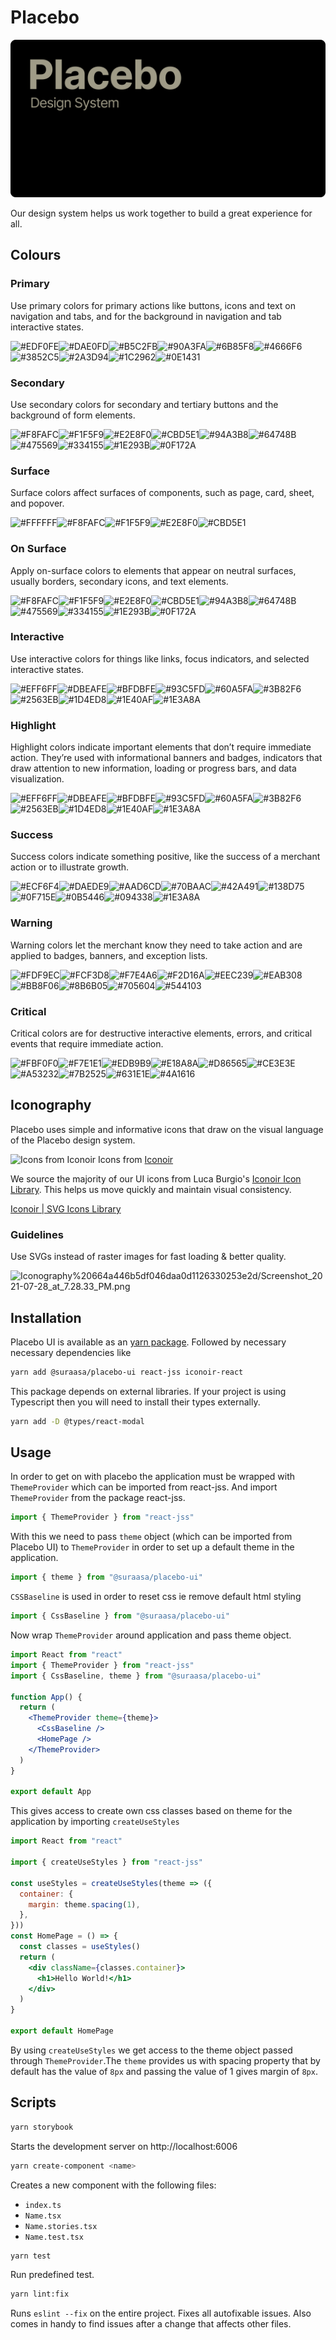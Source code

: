 <!-- markdownlint-disable-next-line -->
<!-- <p align="center">
  <a href="https://mui.com/" rel="noopener" target="_blank"><img width="150" src="https://mui.com/static/logo.svg" alt="MUI logo"></a>
</p> -->

# Placebo

![This is an image](/Assets/Cover.png)

Our design system helps us work together to build a great experience for all.

## Colours

### Primary

Use primary colors for primary actions like buttons, icons and text on navigation and tabs, and for the background in navigation and tab interactive states.

![#EDF0FE](https://placehold.co/32x32/EDF0FE/EDF0FE.png)![#DAE0FD](https://placehold.co/32x32/DAE0FD/DAE0FD.png)![#B5C2FB](https://placehold.co/32x32/B5C2FB/B5C2FB.png)![#90A3FA](https://placehold.co/32x32/90A3FA/90A3FA.png)![#6B85F8](https://placehold.co/32x32/6B85F8/6B85F8.png)![#4666F6](https://placehold.co/32x32/4666F6/4666F6.png)![#3852C5](https://placehold.co/32x32/3852C5/3852C5.png)![#2A3D94](https://placehold.co/32x32/2A3D94/2A3D94.png)![#1C2962](https://placehold.co/32x32/1C2962/1C2962.png)![#0E1431](https://placehold.co/32x32/0E1431/0E1431.png) 

### Secondary

Use secondary colors for secondary and tertiary buttons and the background of form elements.

![#F8FAFC](https://placehold.co/32x32/F8FAFC/F8FAFC.png)![#F1F5F9](https://placehold.co/32x32/F1F5F9/F1F5F9.png)![#E2E8F0](https://placehold.co/32x32/E2E8F0/E2E8F0.png)![#CBD5E1](https://placehold.co/32x32/CBD5E1/CBD5E1.png)![#94A3B8](https://placehold.co/32x32/94A3B8/94A3B8.png)![#64748B](https://placehold.co/32x32/64748B/64748B.png)![#475569](https://placehold.co/32x32/475569/475569.png)![#334155](https://placehold.co/32x32/334155/334155.png)![#1E293B](https://placehold.co/32x32/1E293B/1E293B.png)![#0F172A](https://placehold.co/32x32/0F172A/0F172A.png) 

### Surface

Surface colors affect surfaces of components, such as page, card, sheet, and popover.

![#FFFFFF](https://placehold.co/32x32/FFFFFF/FFFFFF.png)![#F8FAFC](https://placehold.co/32x32/F8FAFC/F8FAFC.png)![#F1F5F9](https://placehold.co/32x32/F1F5F9/F1F5F9.png)![#E2E8F0](https://placehold.co/32x32/E2E8F0/E2E8F0.png)![#CBD5E1](https://placehold.co/32x32/CBD5E1/CBD5E1.png)

### On Surface

Apply on-surface colors to elements that appear on neutral surfaces, usually borders, secondary icons, and text elements.

![#F8FAFC](https://placehold.co/32x32/F8FAFC/F8FAFC.png)![#F1F5F9](https://placehold.co/32x32/F1F5F9/F1F5F9.png)![#E2E8F0](https://placehold.co/32x32/E2E8F0/E2E8F0.png)![#CBD5E1](https://placehold.co/32x32/CBD5E1/CBD5E1.png)![#94A3B8](https://placehold.co/32x32/94A3B8/94A3B8.png)![#64748B](https://placehold.co/32x32/64748B/64748B.png)![#475569](https://placehold.co/32x32/475569/475569.png)![#334155](https://placehold.co/32x32/334155/334155.png)![#1E293B](https://placehold.co/32x32/1E293B/1E293B.png)![#0F172A](https://placehold.co/32x32/0F172A/0F172A.png) 

### Interactive

Use interactive colors for things like links, focus indicators, and selected interactive states.

![#EFF6FF](https://placehold.co/32x32/EFF6FF/EFF6FF.png)![#DBEAFE](https://placehold.co/32x32/DBEAFE/DBEAFE.png)![#BFDBFE](https://placehold.co/32x32/BFDBFE/BFDBFE.png)![#93C5FD](https://placehold.co/32x32/93C5FD/93C5FD.png)![#60A5FA](https://placehold.co/32x32/60A5FA/60A5FA.png)![#3B82F6](https://placehold.co/32x32/3B82F6/3B82F6.png)![#2563EB](https://placehold.co/32x32/2563EB/2563EB.png)![#1D4ED8](https://placehold.co/32x32/1D4ED8/1D4ED8.png)![#1E40AF](https://placehold.co/32x32/1E40AF/1E40AF.png)![#1E3A8A](https://placehold.co/32x32/1E3A8A/1E3A8A.png) 

### Highlight

Highlight colors indicate important elements that don’t require immediate action. They’re used with informational banners and badges, indicators that draw attention to new information, loading or progress bars, and data visualization.

![#EFF6FF](https://placehold.co/32x32/EFF6FF/EFF6FF.png)![#DBEAFE](https://placehold.co/32x32/DBEAFE/DBEAFE.png)![#BFDBFE](https://placehold.co/32x32/BFDBFE/BFDBFE.png)![#93C5FD](https://placehold.co/32x32/93C5FD/93C5FD.png)![#60A5FA](https://placehold.co/32x32/60A5FA/60A5FA.png)![#3B82F6](https://placehold.co/32x32/3B82F6/3B82F6.png)![#2563EB](https://placehold.co/32x32/2563EB/2563EB.png)![#1D4ED8](https://placehold.co/32x32/1D4ED8/1D4ED8.png)![#1E40AF](https://placehold.co/32x32/1E40AF/1E40AF.png)![#1E3A8A](https://placehold.co/32x32/1E3A8A/1E3A8A.png) 

### Success

Success colors indicate something positive, like the success of a merchant action or to illustrate growth.

![#ECF6F4](https://placehold.co/32x32/ECF6F4/ECF6F4.png)![#DAEDE9](https://placehold.co/32x32/DAEDE9/DAEDE9.png)![#AAD6CD](https://placehold.co/32x32/AAD6CD/AAD6CD.png)![#70BAAC](https://placehold.co/32x32/70BAAC/70BAAC.png)![#42A491](https://placehold.co/32x32/42A491/42A491.png)![#138D75](https://placehold.co/32x32/138D75/138D75.png)![#0F715E](https://placehold.co/32x32/0F715E/0F715E.png)![#0B5446](https://placehold.co/32x32/0B5446/0B5446.png)![#094338](https://placehold.co/32x32/094338/094338.png)![#1E3A8A](https://placehold.co/32x32/07332A/07332A.png) 

### Warning

Warning colors let the merchant know they need to take action and are applied to badges, banners, and exception lists.

![#FDF9EC](https://placehold.co/32x32/FDF9EC/FDF9EC.png)![#FCF3D8](https://placehold.co/32x32/FCF3D8/FCF3D8.png)![#F7E4A6](https://placehold.co/32x32/F7E4A6/F7E4A6.png)![#F2D16A](https://placehold.co/32x32/F2D16A/F2D16A.png)![#EEC239](https://placehold.co/32x32/EEC239/EEC239.png)![#EAB308](https://placehold.co/32x32/EAB308/EAB308.png)![#BB8F06](https://placehold.co/32x32/BB8F06/BB8F06.png)![#8B6B05](https://placehold.co/32x32/8B6B05/8B6B05.png)![#705604](https://placehold.co/32x32/705604/705604.png)![#544103](https://placehold.co/32x32/544103/544103.png) 

### Critical

Critical colors are for destructive interactive elements, errors, and critical events that require immediate action.

![#FBF0F0](https://placehold.co/32x32/FBF0F0/FBF0F0.png)![#F7E1E1](https://placehold.co/32x32/F7E1E1/F7E1E1.png)![#EDB9B9](https://placehold.co/32x32/EDB9B9/EDB9B9.png)![#E18A8A](https://placehold.co/32x32/E18A8A/E18A8A.png)![#D86565](https://placehold.co/32x32/D86565/D86565.png)![#CE3E3E](https://placehold.co/32x32/CE3E3E/CE3E3E.png)![#A53232](https://placehold.co/32x32/A53232/A53232.png)![#7B2525](https://placehold.co/32x32/7B2525/7B2525.png)![#631E1E](https://placehold.co/32x32/631E1E/631E1E.png)![#4A1616](https://placehold.co/32x32/4A1616/4A1616.png) 


## Iconography

Placebo uses simple and informative icons that draw on the visual language of the Placebo design system.

![Icons from [Iconoir](https://iconoir.com)](https://s3.us-west-2.amazonaws.com/secure.notion-static.com/b38fce69-3ba8-44c6-ba8c-e73a7bee89f5/Screenshot_2021-07-28_at_7.15.19_PM.png?X-Amz-Algorithm=AWS4-HMAC-SHA256&X-Amz-Content-Sha256=UNSIGNED-PAYLOAD&X-Amz-Credential=AKIAT73L2G45EIPT3X45%2F20221031%2Fus-west-2%2Fs3%2Faws4_request&X-Amz-Date=20221031T123831Z&X-Amz-Expires=86400&X-Amz-Signature=8b49b9b134ff5e78cf152eb5d886bfb5f8e133d5879cee08a79c4e1d42a45854&X-Amz-SignedHeaders=host&response-content-disposition=filename%3D%22Screenshot_2021-07-28_at_7.15.19_PM.png%22&x-id=GetObject)
Icons from [Iconoir](https://iconoir.com)

We source the majority of our UI icons from Luca Burgio's [Iconoir Icon Library](https://iconoir.com). This helps us move quickly and maintain visual consistency.

[Iconoir | SVG Icons Library](https://iconoir.com)

### Guidelines

Use SVGs instead of raster images for fast loading & better quality.

![Iconography%20664a446b5df046daa0d1126330253e2d/Screenshot_2021-07-28_at_7.28.33_PM.png](https://s3.us-west-2.amazonaws.com/secure.notion-static.com/24101c80-b291-4035-9496-74f0569a5f61/Screenshot_2021-07-28_at_7.28.33_PM.png?X-Amz-Algorithm=AWS4-HMAC-SHA256&X-Amz-Content-Sha256=UNSIGNED-PAYLOAD&X-Amz-Credential=AKIAT73L2G45EIPT3X45%2F20221031%2Fus-west-2%2Fs3%2Faws4_request&X-Amz-Date=20221031T123956Z&X-Amz-Expires=86400&X-Amz-Signature=eff79fce5fd2c5c0499b5ec0e6cecdde9bd08f33fc15fe93bd563f298102cd50&X-Amz-SignedHeaders=host&response-content-disposition=filename%3D%22Screenshot_2021-07-28_at_7.28.33_PM.png%22&x-id=GetObject)

## Installation

Placebo UI is available as an [yarn package](https://www.google.com/).
Followed by necessary necessary dependencies like

```sh
yarn add @suraasa/placebo-ui react-jss iconoir-react
```
This package depends on external libraries. If your project is using Typescript then you will need to install their types externally.

```sh
yarn add -D @types/react-modal
```

## Usage
In order to get on with placebo the application must be wrapped with `ThemeProvider` which can be imported from react-jss.
And import `ThemeProvider` from the package react-jss. 
```jsx
import { ThemeProvider } from "react-jss"
```
With this we need to pass `theme` object (which can be imported from Placebo UI)  to `ThemeProvider` in order to set up a default theme in the application.
```jsx
import { theme } from "@suraasa/placebo-ui"
```
`CSSBaseline` is used in order to reset css ie remove default html styling
```jsx
import { CssBaseline } from "@suraasa/placebo-ui"
```
Now wrap `ThemeProvider` around application and pass theme object.
```jsx
import React from "react"
import { ThemeProvider } from "react-jss"
import { CssBaseline, theme } from "@suraasa/placebo-ui"

function App() {
  return (
    <ThemeProvider theme={theme}>
      <CssBaseline />
      <HomePage />
    </ThemeProvider>
  )
}

export default App
```

This gives access to create own css classes based on theme for the application by importing `createUseStyles`
```jsx
import React from "react"

import { createUseStyles } from "react-jss"

const useStyles = createUseStyles(theme => ({
  container: {
    margin: theme.spacing(1),
  },
}))
const HomePage = () => {
  const classes = useStyles()
  return (
    <div className={classes.container}>
      <h1>Hello World!</h1>
    </div>
  )
}

export default HomePage
```
By using `createUseStyles` we get access to the theme object passed through `ThemeProvider`.The `theme` provides us with spacing property that by default has the value of `8px` and passing the value of 1 gives margin of `8px`.


## Scripts
```sh
yarn storybook
```
Starts the development server on http://localhost:6006

```sh
yarn create-component <name>
```

Creates a new component with the following files:
 
- `index.ts`
- `Name.tsx`
- `Name.stories.tsx`
- `Name.test.tsx`


```sh
yarn test
```
Run predefined test.


```sh
yarn lint:fix
```

Runs `eslint --fix` on the entire project. Fixes all autofixable issues. Also comes in handy to find issues after a change that affects other files.